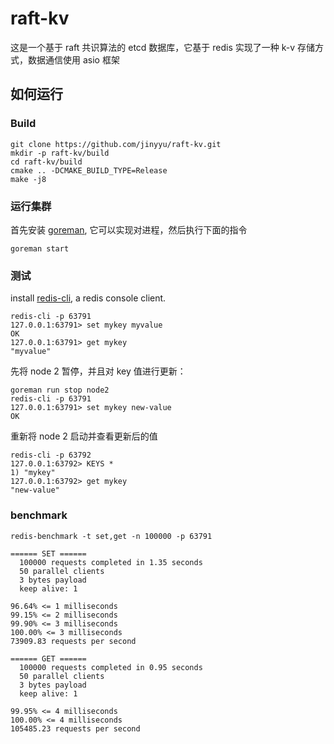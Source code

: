 # raft-kv

这是一个基于 raft 共识算法的 etcd 数据库，它基于 redis 实现了一种 k-v 存储方式，数据通信使用 asio 框架

## 如何运行

### Build
    
    git clone https://github.com/jinyyu/raft-kv.git
    mkdir -p raft-kv/build
    cd raft-kv/build
    cmake .. -DCMAKE_BUILD_TYPE=Release
    make -j8
    
### 运行集群

首先安装 [goreman](https://github.com/mattn/goreman), 它可以实现对进程，然后执行下面的指令

    goreman start
    
    
### 测试
install [redis-cli](https://github.com/antirez/redis), a redis console client.

    redis-cli -p 63791
    127.0.0.1:63791> set mykey myvalue
    OK
    127.0.0.1:63791> get mykey
    "myvalue"
    
先将 node 2 暂停，并且对 key 值进行更新：

    goreman run stop node2
    redis-cli -p 63791
    127.0.0.1:63791> set mykey new-value
    OK
    
重新将 node 2 启动并查看更新后的值

    redis-cli -p 63792
    127.0.0.1:63792> KEYS *
    1) "mykey"
    127.0.0.1:63792> get mykey
    "new-value"
    
### benchmark

    redis-benchmark -t set,get -n 100000 -p 63791
    
    ====== SET ======
      100000 requests completed in 1.35 seconds
      50 parallel clients
      3 bytes payload
      keep alive: 1
    
    96.64% <= 1 milliseconds
    99.15% <= 2 milliseconds
    99.90% <= 3 milliseconds
    100.00% <= 3 milliseconds
    73909.83 requests per second
    
    ====== GET ======
      100000 requests completed in 0.95 seconds
      50 parallel clients
      3 bytes payload
      keep alive: 1
    
    99.95% <= 4 milliseconds
    100.00% <= 4 milliseconds
    105485.23 requests per second
    
    
    
    
    
    
    


